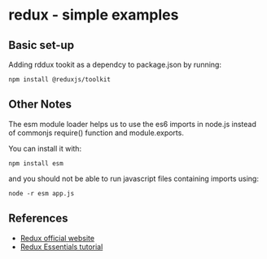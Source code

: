 # redux - simple examples

## Basic set-up

Adding rddux tookit as a dependcy to package.json by running:
```
npm install @reduxjs/toolkit
```

## Other Notes

The esm module loader helps us to use the es6 imports in node.js instead of commonjs require() function and module.exports.

You can install it with:
```
npm install esm
```

and you should not be able to run javascript files containing imports using:
```
node -r esm app.js
```

## References

- [Redux official website](https://redux.js.org/)
- [Redux Essentials tutorial](https://redux.js.org/tutorials/essentials/part-1-overview-concepts)
